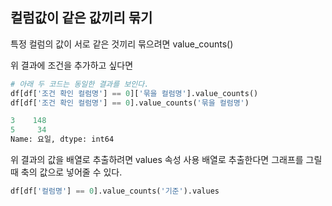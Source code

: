 ## 컬럼값이 같은 값끼리 묶기 
특정 컬럼의 값이 서로 같은 것끼리 묶으려면 value_counts()

위 결과에 조건을 추가하고 싶다면 
```python
# 아래 두 코드는 동일한 결과를 보인다. 
df[df['조건 확인 컬럼명'] == 0]['묶을 컬럼명'].value_counts()
df[df['조건 확인 컬럼명'] == 0].value_counts('묶을 컬럼명')
```
```python
3    148
5     34
Name: 요일, dtype: int64
```
위 결과의 값을 배열로 추출하려면 values 속성 사용
배열로 추출한다면 그래프를 그릴 때 축의 값으로 넣어줄 수 있다. 

```python
df[df['컬럼명'] == 0].value_counts('기준').values

```

